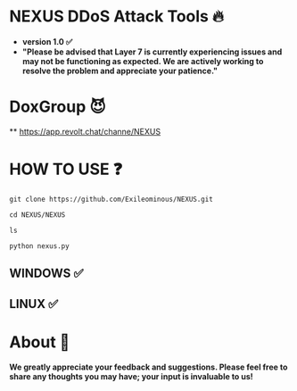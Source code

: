 # NEXUS DDoS Attack Tools 🔥

- **version 1.0 ✅**
- **"Please be advised that Layer 7 is currently experiencing issues and may not be functioning as expected. We are actively working to resolve the problem and appreciate your patience."**

# DoxGroup 😈
** https://app.revolt.chat/channe/NEXUS

# HOW TO USE ❓
```
git clone https://github.com/Exileominous/NEXUS.git
```
```
cd NEXUS/NEXUS
```
```
ls
```
```
python nexus.py
```

## WINDOWS ✅
## LINUX ✅ 

# About 🤑
**We greatly appreciate your feedback and suggestions. Please feel free to share any thoughts you may have; your input is invaluable to us!**






